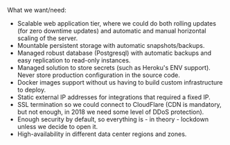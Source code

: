 What we want/need:
* Scalable web application tier, where we could do both rolling updates (for zero downtime updates) and automatic and manual horizontal scaling of the server.
* Mountable persistent storage with automatic snapshots/backups.
* Managed robust database (Postgresql) with automatic backups and easy replication to read-only instances.
* Managed solution to store secrets (such as Heroku's ENV support). Never store production configuration in the source code.
* Docker images support without us having to build custom infrastructure to deploy.
* Static external IP addresses for integrations that required a fixed IP.
* SSL termination so we could connect to CloudFlare (CDN is mandatory, but not enough, in 2018 we need some level of DDoS protection).
* Enough security by default, so everything is - in theory - lockdown unless we decide to open it.
* High-availability in different data center regions and zones.
